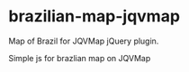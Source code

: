 brazilian-map-jqvmap
====================

Map of Brazil for JQVMap jQuery plugin.

Simple js for brazlian map on JQVMap
